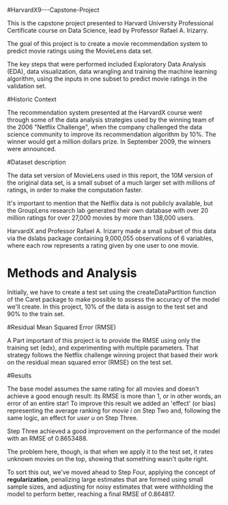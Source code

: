 #HarvardX9---Capstone-Project

This is the capstone project presented to Harvard University Professional Certificate course on Data Science, lead by Professor Rafael A. Irizarry.

The goal of this project is to create a movie recommendation system to predict movie ratings using the MovieLens data set. 

The key steps that were performed included Exploratory Data Analysis (EDA), data visualization, data wrangling and training the machine learning algorithm,
using the inputs in one subset to predict movie ratings in the validation set.

#Historic Context

The recommendation system presented at the HarvardX course went through some of the data analysis strategies used by the winning team of the 2006 "Netflix Challenge", 
when the company challenged the data science community to improve its recommendation algorithm by 10%. The winner would get a million dollars prize. 
In September 2009, the winners were announced.

#Dataset description

The data set version of MovieLens used in this report, the 10M version of the original data set, is a small subset of a much larger set with millions of ratings, 
in order to make the computation faster.

It's important to mention that the Netflix data is not publicly available, but the GroupLens research lab generated their own database with over 20 million ratings 
for over 27,000 movies by more than 138,000 users.

HarvardX and Professor Rafael A. Irizarry made a small subset of this data via the dslabs package containing 9,000,055 observations of 6 variables, 
where each row represents a rating given by one user to one movie.

# Methods and Analysis

Initially, we have to create a test set using the createDataPartition function of the Caret package to make possible to assess the accuracy of the model we'll create. 
In this project, 10% of the data is assign to the test set and 90% to the train set.

#Residual Mean Squared Error (RMSE)

A Part important of this project is to provide the RMSE using only the training set (edx), and experimenting with multiple parameters. 
That strategy follows the Netflix challenge winning project that based their work on the residual mean squared error (RMSE) on the test set.

#Results

The base model assumes the same rating for all movies and doesn't achieve a good enough result: 
its RMSE is more than 1, or in other words, an error of an entire star! To improve this result we added an 'effect' (or bias) 
representing the average ranking for *movie i* on Step Two and, following the same logic, an effect for *user u* on Step Three.

Step Three achieved a good improvement on the performance of the model with an RMSE of 0.8653488.

The problem here, though, is that when we apply it to the test set, it rates unknown movies on the top, showing that something wasn't quite right.

To sort this out, we've moved ahead to Step Four, applying the concept of **regularization**, penalizing large estimates that are formed using small sample sizes, 
and adjusting for noisy estimates that were withholding the model to perform better, reaching a final RMSE of 0.864817.
